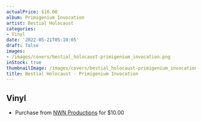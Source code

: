 ```yaml
---
actualPrice: $10.00
album: Primigenium Invocation
artist: Bestial Holocaust
categories:
- Vinyl
date: '2022-05-21T05:10:05'
draft: false
images:
- /images/covers/bestial_holocaust-primigenium_invocation.png
inStock: true
thumbnailImage: /images/covers/bestial_holocaust-primigenium_invocation-thumb.png
title: Bestial Holocaust - Primigenium Invocation
---
```


## Vinyl
* Purchase from [NWN Productions](http://shop.nwnprod.com/index.php?route=product/product&path=76&product_id=23611&sort=pd.name&order=ASC) for $10.00
